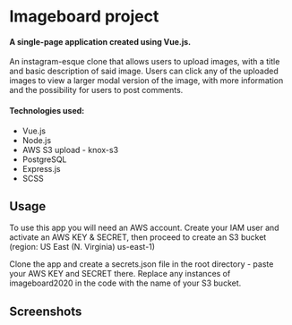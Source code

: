 # Imageboard project

#### A single-page application created using Vue.js.

An instagram-esque clone that allows users to upload images, with a title and basic description of said image. Users can click any of the uploaded images to view a larger modal version of the image, with more information and the possibility for users to post comments.

#### Technologies used:

-   Vue.js
-   Node.js
-   AWS S3 upload - knox-s3
-   PostgreSQL
-   Express.js
-   SCSS

## Usage

To use this app you will need an AWS account. Create your IAM user and activate an AWS KEY & SECRET, then proceed to create an S3 bucket (region: US East (N. Virginia) us-east-1)

Clone the app and create a secrets.json file in the root directory - paste your AWS KEY and SECRET there. Replace any instances of imageboard2020 in the code with the name of your S3 bucket.

## Screenshots

